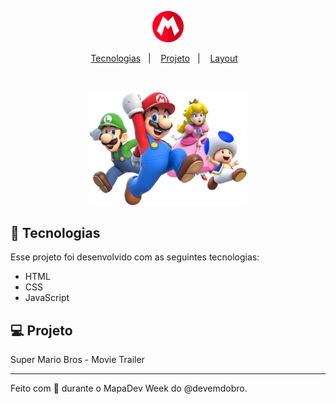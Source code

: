 <p align="center">
  <img alt="Logo" src="/src/images/logo-chapeu-mario.png" width="10%">
</p>

<p align="center">
  <a href="#-tecnologias">Tecnologias</a>&nbsp;&nbsp;&nbsp;|&nbsp;&nbsp;&nbsp;
  <a href="#-projeto">Projeto</a>&nbsp;&nbsp;&nbsp;|&nbsp;&nbsp;&nbsp;
  <a href="#-layout">Layout</a>&nbsp;&nbsp;&nbsp;
</p>
<br>

<p align="center">
  <img alt="Preview" src="/src/images/super-mario-chars.png" width="50%">
</p>

## 🚀 Tecnologias

Esse projeto foi desenvolvido com as seguintes tecnologias:

- HTML
- CSS
- JavaScript

## 💻 Projeto

Super Mario Bros - Movie Trailer

---

Feito com 💜 durante o MapaDev Week do @devemdobro.
